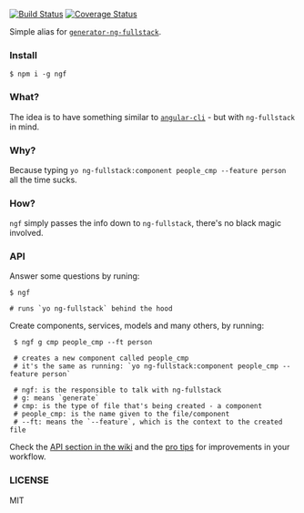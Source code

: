 [![Build Status](https://travis-ci.org/ericmdantas/ngf.svg?branch=master)](https://travis-ci.org/ericmdantas/ngf)
[![Coverage Status](https://coveralls.io/repos/github/ericmdantas/ngf/badge.svg?branch=master)](https://coveralls.io/github/ericmdantas/ngf?branch=master)

Simple alias for [`generator-ng-fullstack`](https://github.com/ericmdantas/generator-ng-fullstack).

### Install

```shell
$ npm i -g ngf
```

### What?

The idea is to have something similar to [`angular-cli`](https://github.com/angular/angular-cli) - but with `ng-fullstack` in mind.

### Why?

Because typing `yo ng-fullstack:component people_cmp --feature person` all the time sucks.

### How?

`ngf` simply passes the info down to `ng-fullstack`, there's no black magic involved.

### API

Answer some questions by runing:

```shell
$ ngf

# runs `yo ng-fullstack` behind the hood
```

Create components, services, models and many others, by running:

```shell
 $ ngf g cmp people_cmp --ft person

 # creates a new component called people_cmp
 # it's the same as running: `yo ng-fullstack:component people_cmp --feature person`

 # ngf: is the responsible to talk with ng-fullstack
 # g: means `generate`
 # cmp: is the type of file that's being created - a component
 # people_cmp: is the name given to the file/component
 # --ft: means the `--feature`, which is the context to the created file
 ```

Check the [API section in the wiki](https://github.com/ericmdantas/ngf/wiki/API) and the [pro tips](https://github.com/ericmdantas/ngf/wiki/Pro-tips) for improvements in your workflow.

### LICENSE

MIT
